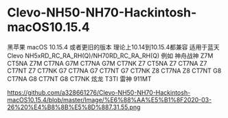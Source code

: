 # Clevo-NH50-NH70-Hackintosh-macOS10.15.4

黑苹果 macOS 10.15.4 或者更旧的版本 理论上10.14到10.15.4都兼容 
适用于蓝天Clevo NH5xRD_RC_RA_RH(Q)/NH70RD_RC_RA_RH(Q) 例如 神舟战神 Z7M CT5NA Z7M CT7NA G7M CT7NA G7M CT7NK Z7 CT5NA Z7 CT7NA Z7 CT7NT Z7 CT7NK G7 CT7NA G7 CT7NT G7 CT7NK Z8 CT7NA Z8 CT7NT G8 CT7NA G8 CT7NT G8 CT7NK 炫龙 T3TI 雷神 911MT

https://github.com/a328661276/Clevo-NH50-NH70-Hackintosh-macOS10.15.4/blob/master/Image/%E6%88%AA%E5%B1%8F2020-03-26%20%E4%B8%8B%E5%8D%887.31.55.png
